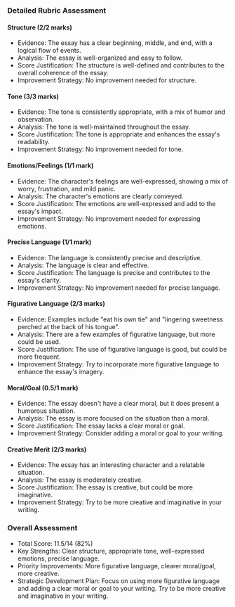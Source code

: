### Detailed Rubric Assessment

#### Structure (2/2 marks)

- Evidence: The essay has a clear beginning, middle, and end, with a logical flow of events.
- Analysis: The essay is well-organized and easy to follow.
- Score Justification: The structure is well-defined and contributes to the overall coherence of the essay.
- Improvement Strategy: No improvement needed for structure.

#### Tone (3/3 marks)

- Evidence: The tone is consistently appropriate, with a mix of humor and observation.
- Analysis: The tone is well-maintained throughout the essay.
- Score Justification: The tone is appropriate and enhances the essay's readability.
- Improvement Strategy: No improvement needed for tone.

#### Emotions/Feelings (1/1 mark)

- Evidence: The character's feelings are well-expressed, showing a mix of worry, frustration, and mild panic.
- Analysis: The character's emotions are clearly conveyed.
- Score Justification: The emotions are well-expressed and add to the essay's impact.
- Improvement Strategy: No improvement needed for expressing emotions.

#### Precise Language (1/1 mark)

- Evidence: The language is consistently precise and descriptive.
- Analysis: The language is clear and effective.
- Score Justification: The language is precise and contributes to the essay's clarity.
- Improvement Strategy: No improvement needed for precise language.

#### Figurative Language (2/3 marks)

- Evidence: Examples include "eat his own tie" and "lingering sweetness perched at the back of his tongue".
- Analysis: There are a few examples of figurative language, but more could be used.
- Score Justification: The use of figurative language is good, but could be more frequent.
- Improvement Strategy: Try to incorporate more figurative language to enhance the essay's imagery.

#### Moral/Goal (0.5/1 mark)

- Evidence: The essay doesn't have a clear moral, but it does present a humorous situation.
- Analysis: The essay is more focused on the situation than a moral.
- Score Justification: The essay lacks a clear moral or goal.
- Improvement Strategy: Consider adding a moral or goal to your writing.

#### Creative Merit (2/3 marks)

- Evidence: The essay has an interesting character and a relatable situation.
- Analysis: The essay is moderately creative.
- Score Justification: The essay is creative, but could be more imaginative.
- Improvement Strategy: Try to be more creative and imaginative in your writing.

### Overall Assessment

- Total Score: 11.5/14 (82%)
- Key Strengths: Clear structure, appropriate tone, well-expressed emotions, precise language.
- Priority Improvements: More figurative language, clearer moral/goal, more creative.
- Strategic Development Plan: Focus on using more figurative language and adding a clear moral or goal to your writing. Try to be more creative and imaginative in your writing.
